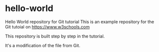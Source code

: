  # hello-world
Hello World repository for Git tutorial
This is an example repository for the Git tutoial on https://www.w3schools.com

This repository is built step by step in the tutorial. 

It's a modification of the file from Git.
